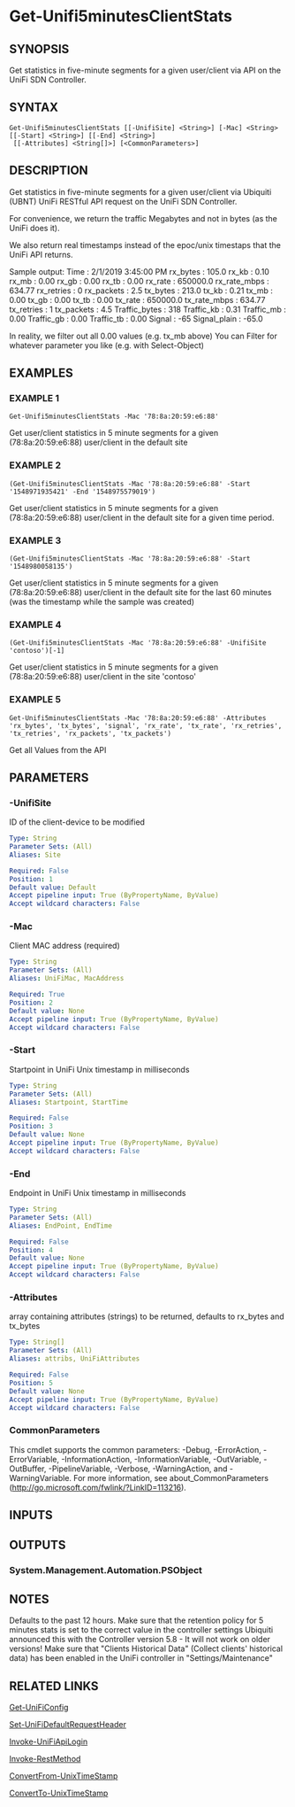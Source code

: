 ﻿---
external help file: UniFiTooling-help.xml
HelpVersion: 1.1.0
Locale: en-US
Module Guid: 7fff91a0-02eb-4df2-84d5-c7d3cd7f7a5d
Module Name: UniFiTooling
online version: https://github.com/Enatec/UniFiTooling/raw/master/docs/Get-Unifi5minutesClientStats.md
schema: 2.0.0
---

# Get-Unifi5minutesClientStats

## SYNOPSIS
Get statistics in five-minute segments for a given user/client via API on the UniFi SDN Controller.

## SYNTAX

```
Get-Unifi5minutesClientStats [[-UnifiSite] <String>] [-Mac] <String> [[-Start] <String>] [[-End] <String>]
 [[-Attributes] <String[]>] [<CommonParameters>]
```

## DESCRIPTION
Get statistics in five-minute segments for a given user/client via Ubiquiti (UBNT) UniFi RESTful API request on the UniFi SDN Controller.

For convenience, we return the traffic Megabytes and not in bytes (as the UniFi does it).

We also return real timestamps instead of the epoc/unix timestaps that the UniFi API returns.

Sample output:
Time          : 2/1/2019 3:45:00 PM
rx_bytes      : 105.0
rx_kb         : 0.10
rx_mb         : 0.00
rx_gb         : 0.00
rx_tb         : 0.00
rx_rate       : 650000.0
rx_rate_mbps  : 634.77
rx_retries    : 0
rx_packets    : 2.5
tx_bytes      : 213.0
tx_kb         : 0.21
tx_mb         : 0.00
tx_gb         : 0.00
tx_tb         : 0.00
tx_rate       : 650000.0
tx_rate_mbps  : 634.77
tx_retries    : 1
tx_packets    : 4.5
Traffic_bytes : 318
Traffic_kb    : 0.31
Traffic_mb    : 0.00
Traffic_gb    : 0.00
Traffic_tb    : 0.00
Signal        : -65
Signal_plain  : -65.0

In reality, we filter out all 0.00 values (e.g.
tx_mb above)
You can Filter for whatever parameter you like (e.g.
with Select-Object)

## EXAMPLES

### EXAMPLE 1
```
Get-Unifi5minutesClientStats -Mac '78:8a:20:59:e6:88'
```

Get user/client statistics in 5 minute segments for a given (78:8a:20:59:e6:88) user/client in the default site

### EXAMPLE 2
```
(Get-Unifi5minutesClientStats -Mac '78:8a:20:59:e6:88' -Start '1548971935421' -End '1548975579019')
```

Get user/client statistics in 5 minute segments for a given (78:8a:20:59:e6:88) user/client in the default site for a given time period.

### EXAMPLE 3
```
(Get-Unifi5minutesClientStats -Mac '78:8a:20:59:e6:88' -Start '1548980058135')
```

Get user/client statistics in 5 minute segments for a given (78:8a:20:59:e6:88) user/client in the default site for the last 60 minutes (was the timestamp while the sample was created)

### EXAMPLE 4
```
(Get-Unifi5minutesClientStats -Mac '78:8a:20:59:e6:88' -UnifiSite 'contoso')[-1]
```

Get user/client statistics in 5 minute segments for a given (78:8a:20:59:e6:88) user/client in the site 'contoso'

### EXAMPLE 5
```
Get-Unifi5minutesClientStats -Mac '78:8a:20:59:e6:88' -Attributes 'rx_bytes', 'tx_bytes', 'signal', 'rx_rate', 'tx_rate', 'rx_retries', 'tx_retries', 'rx_packets', 'tx_packets')
```

Get all Values from the API

## PARAMETERS

### -UnifiSite
ID of the client-device to be modified

```yaml
Type: String
Parameter Sets: (All)
Aliases: Site

Required: False
Position: 1
Default value: Default
Accept pipeline input: True (ByPropertyName, ByValue)
Accept wildcard characters: False
```

### -Mac
Client MAC address (required)

```yaml
Type: String
Parameter Sets: (All)
Aliases: UniFiMac, MacAddress

Required: True
Position: 2
Default value: None
Accept pipeline input: True (ByPropertyName, ByValue)
Accept wildcard characters: False
```

### -Start
Startpoint in UniFi Unix timestamp in milliseconds

```yaml
Type: String
Parameter Sets: (All)
Aliases: Startpoint, StartTime

Required: False
Position: 3
Default value: None
Accept pipeline input: True (ByPropertyName, ByValue)
Accept wildcard characters: False
```

### -End
Endpoint in UniFi Unix timestamp in milliseconds

```yaml
Type: String
Parameter Sets: (All)
Aliases: EndPoint, EndTime

Required: False
Position: 4
Default value: None
Accept pipeline input: True (ByPropertyName, ByValue)
Accept wildcard characters: False
```

### -Attributes
array containing attributes (strings) to be returned, defaults to rx_bytes and tx_bytes

```yaml
Type: String[]
Parameter Sets: (All)
Aliases: attribs, UniFiAttributes

Required: False
Position: 5
Default value: None
Accept pipeline input: True (ByPropertyName, ByValue)
Accept wildcard characters: False
```

### CommonParameters
This cmdlet supports the common parameters: -Debug, -ErrorAction, -ErrorVariable, -InformationAction, -InformationVariable, -OutVariable, -OutBuffer, -PipelineVariable, -Verbose, -WarningAction, and -WarningVariable.
For more information, see about_CommonParameters (http://go.microsoft.com/fwlink/?LinkID=113216).

## INPUTS

## OUTPUTS

### System.Management.Automation.PSObject
## NOTES
Defaults to the past 12 hours.
Make sure that the retention policy for 5 minutes stats is set to the correct value in the controller settings
Ubiquiti announced this with the Controller version 5.8 - It will not work on older versions!
Make sure that "Clients Historical Data" (Collect clients' historical data) has been enabled in the UniFi controller in "Settings/Maintenance"

## RELATED LINKS

[Get-UniFiConfig]()

[Set-UniFiDefaultRequestHeader]()

[Invoke-UniFiApiLogin]()

[Invoke-RestMethod]()

[ConvertFrom-UnixTimeStamp]()

[ConvertTo-UnixTimeStamp]()

